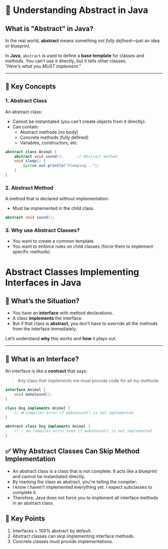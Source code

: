 # 🧠 Understanding Abstract in Java

## What is "Abstract" in Java?

In the real world, **abstract** means something *not fully defined*—just an idea or blueprint.

In **Java**, `abstract` is used to define a **base template** for classes and methods. You can't use it directly, but it tells other classes:  
*"Here's what you MUST implement."*

---

## 🧱 Key Concepts

### 1. Abstract Class

An abstract class:
- Cannot be instantiated (you can't create objects from it directly).
- Can contain:
    - Abstract methods (no body)
    - Concrete methods (fully defined)
    - Variables, constructors, etc.

```java
abstract class Animal {
    abstract void sound();      // Abstract method
    void sleep() {
        System.out.println("Sleeping...");
    }
}

```

### 2. Abstract Method
A method that is declared without implementation:
- Must be implemented in the child class.

```java
abstract void sound();
```

### 3. Why use Abstract Classes?

- You want to create a common template.
- You want to enforce rules on child classes (force them to implement specific methods).


# Abstract Classes Implementing Interfaces in Java

## 🤔 What’s the Situation?

- You have an **interface** with method declarations.
- A class **implements** the interface.
- But if that class is **abstract**, you don’t have to override all the methods from the interface immediately.

Let’s understand **why** this works and **how** it plays out.

---

## 🔸 What is an Interface?

An interface is like a **contract** that says:

> Any class that *implements* me must provide code for all my methods.

```java
interface Animal {
    void makeSound();
}

class Dog implements Animal {
    // ❌ Compiler error if makeSound() is not implemented
}

abstract class Dog implements Animal {
    // ✅ No compiler error even if makeSound() is not implemented
}


```

## ✅ Why Abstract Classes Can Skip Method Implementation

- An abstract class is a class that is not complete. It acts like a blueprint and cannot be instantiated directly.
- By marking the class as abstract, you're telling the compiler:
- I know I haven’t implemented everything yet. I expect subclasses to complete it.
- Therefore, Java does not force you to implement all interface methods in an abstract class.

## 📌 Key Points

1. Interfaces = 100% abstract by default.
2. Abstract classes can skip implementing interface methods.
3. Concrete classes must provide implementations.

